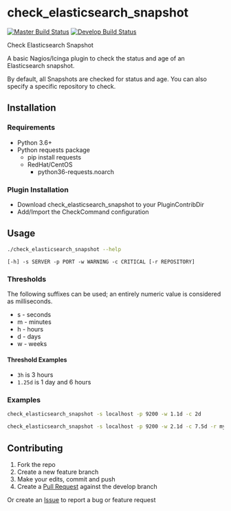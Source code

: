 # check_elasticsearch_snapshot

[![Master Build Status](https://img.shields.io/travis/com/leeclemens/check_elasticsearch_snapshot/master?label=master)](https://travis-ci.com/leeclemens/check_elasticsearch_snapshot/branches)
[![Develop Build Status](https://img.shields.io/travis/com/leeclemens/check_elasticsearch_snapshot/develop?label=develop)](https://travis-ci.com/leeclemens/check_elasticsearch_snapshot/branches)

Check Elasticsearch Snapshot

A basic Nagios/Icinga plugin to check the status and age of an Elasticsearch snapshot.

By default, all Snapshots are checked for status and age. You can also specify a specific repository to check.

## Installation

### Requirements

* Python 3.6+
* Python requests package
    * pip install requests
    * RedHat/CentOS
        * python36-requests.noarch

### Plugin Installation

* Download check_elasticsearch_snapshot to your PluginContribDir
* Add/Import the CheckCommand configuration

## Usage

```bash
./check_elasticsearch_snapshot --help
```

`[-h] -s SERVER -p PORT -w WARNING -c CRITICAL [-r REPOSITORY]`

### Thresholds

The following suffixes can be used; an entirely numeric value is considered as milliseconds.

* s - seconds
* m - minutes
* h - hours
* d - days
* w - weeks

#### Threshold Examples

* `3h` is 3 hours
* `1.25d` is 1 day and 6 hours

### Examples

```bash
check_elasticsearch_snapshot -s localhost -p 9200 -w 1.1d -c 2d 
```

```bash
check_elasticsearch_snapshot -s localhost -p 9200 -w 2.1d -c 7.5d -r my_backups 
```

## Contributing

1. Fork the repo
2. Create a new feature branch
3. Make your edits, commit and push
4. Create a [Pull Request](https://github.com/leeclemens/check_elasticsearch_snapshot/pulls) against the develop branch

Or create an [Issue](https://github.com/leeclemens/check_elasticsearch_snapshot/issues) to report a bug or feature
request
